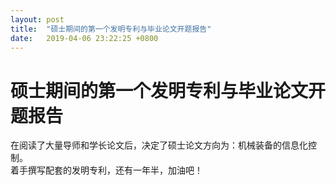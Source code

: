 ```yaml
---
layout: post
title:  "硕士期间的第一个发明专利与毕业论文开题报告"
date:   2019-04-06 23:22:25 +0800
---
```


# 硕士期间的第一个发明专利与毕业论文开题报告

在阅读了大量导师和学长论文后，决定了硕士论文方向为：机械装备的信息化控制。  
着手撰写配套的发明专利，还有一年半，加油吧！